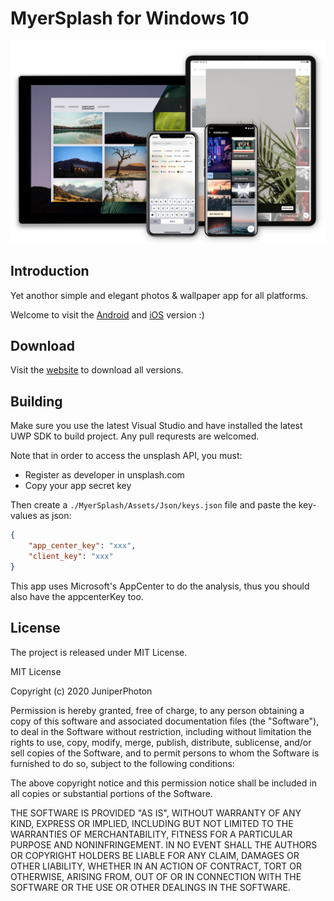 # MyerSplash for Windows 10

![](./design/hero.jpg)

## Introduction
Yet anothor simple and elegant photos & wallpaper app for all platforms.

Welcome to visit the [Android](https://github.com/JuniperPhoton/MyerSplash.Android) and [iOS](https://github.com/JuniperPhoton/MyerSplash.iOS) version :)

## Download

Visit the [website](https://juniperphoton.dev/myersplash/) to download all versions.

## Building
Make sure you use the latest Visual Studio and have installed the latest UWP SDK to build project. Any pull requrests are welcomed.

Note that in order to access the unsplash API, you must:

- Register as developer in unsplash.com
- Copy your app secret key

Then create a `./MyerSplash/Assets/Json/keys.json` file and paste the key-values as json:

```json
{
    "app_center_key": "xxx",
    "client_key": "xxx"
}
```

This app uses Microsoft's AppCenter to do the analysis, thus you should also have the appcenterKey too.

## License 
The project is released under MIT License.

MIT License

Copyright (c) 2020 JuniperPhoton

Permission is hereby granted, free of charge, to any person obtaining a copy
of this software and associated documentation files (the "Software"), to deal
in the Software without restriction, including without limitation the rights
to use, copy, modify, merge, publish, distribute, sublicense, and/or sell
copies of the Software, and to permit persons to whom the Software is
furnished to do so, subject to the following conditions:

The above copyright notice and this permission notice shall be included in all
copies or substantial portions of the Software.

THE SOFTWARE IS PROVIDED "AS IS", WITHOUT WARRANTY OF ANY KIND, EXPRESS OR
IMPLIED, INCLUDING BUT NOT LIMITED TO THE WARRANTIES OF MERCHANTABILITY,
FITNESS FOR A PARTICULAR PURPOSE AND NONINFRINGEMENT. IN NO EVENT SHALL THE
AUTHORS OR COPYRIGHT HOLDERS BE LIABLE FOR ANY CLAIM, DAMAGES OR OTHER
LIABILITY, WHETHER IN AN ACTION OF CONTRACT, TORT OR OTHERWISE, ARISING FROM,
OUT OF OR IN CONNECTION WITH THE SOFTWARE OR THE USE OR OTHER DEALINGS IN THE
SOFTWARE.

